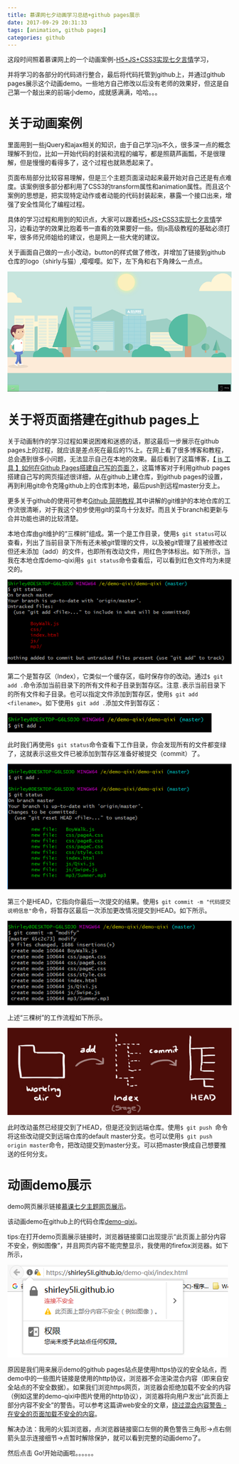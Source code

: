```yaml
---
title: 慕课网七夕动画学习总结+github pages展示
date: 2017-09-29 20:31:33
tags: [animation, github pages]
categories: github
---
```

这段时间照着慕课网上的一个动画案例-[H5+JS+CSS3实现七夕言情](http://www.imooc.com/learn/453)学习，
<!--more-->
并将学习的各部分的代码进行整合，最后将代码托管到github上，并通过github pages展示这个动画demo。一些地方自己修改以后没有老师的效果好，但这是自己第一个敲出来的前端小demo，成就感满满，哈哈。。。

# 关于动画案例 #

里面用到一些jQuery和ajax相关的知识，由于自己学习js不久，很多深一点的概念理解不到位，比如一开始代码的封装和流程的编写，都是照葫芦画瓢，不是很理解，但是慢慢的看得多了，这个过程也就熟悉起来了。

页面布局部分比较容易理解，但是三个主题页面滚动起来最开始对自己还是有点难度。该案例很多部分都利用了CSS3的transform属性和animation属性。而且这个案例的思想是，把实现特定动作或者动能的代码封装起来，暴露一个接口出来，增强了安全性简化了编程过程。

具体的学习过程和用到的知识点，大家可以跟着[H5+JS+CSS3实现七夕言情](http://www.imooc.com/learn/453)学习，边看边学的效果比抱着书一直看的效果要好一些。但js高级教程的基础必须打牢，很多师兄师姐给的建议，也是网上一些大佬的建议。

关于画面自己做的一点小改动，button的样式做了修改，并增加了链接到github仓库的logo（shirly与猫）,嘤嘤嘤。如下，左下角和右下角辣么一点点。

![1](/images/demo-qixi/1.png)


# 关于将页面搭建在github pages上 #

关于动画制作的学习过程如果说困难和迷惑的话，那这最后一步展示在github pages上的过程，就应该是差点死在最后的1%上。在网上看了很多博客和教程，总会遇到很多小问题，无法显示自己在本地的效果。最后看到了这篇博客，[【 js 工具 】如何在Github Pages搭建自己写的页面？](http://www.cnblogs.com/lijiayi/p/githubpages.html)，这篇博客对于利用github pages搭建自己写的网页描述很详细，从在github上建仓库，到github pages的设置，再到利用git命令克隆github上的仓库到本地，最后push到远程master分支上。

更多关于github的使用可参考[Github 简明教程](http://www.runoob.com/w3cnote/git-guide.html),其中讲解的git维护的本地仓库的工作流很清晰，对于我这个初步使用git的菜鸟十分友好。而且关于branch和更新与合并功能也讲的比较清楚。

本地仓库由git维护的“三棵树”组成。第一个是工作目录，使用`$ git status`可以查看，列出了当前目录下所有还未被git管理的文件，以及被git管理了且被修改过但还未添加（add）的文件，也即所有改动文件，用红色字体标出。如下所示，当我在本地仓库demo-qixi用`$ git status`命令查看后，可以看到红色文件均为未提交的。

![2](/images/demo-qixi/2.png)

第二个是暂存区（Index），它类似一个缓存区，临时保存你的改动。通过`$ git add .`命令添加当前目录下的所有文件和子目录到暂存区。注意`.`表示当前目录下的所有文件和子目录。也可以指定文件添加到暂存区，使用`$ git add <filename>`。如下使用`$ git add .`添加文件到暂存区：

![3](/images/demo-qixi/3.png)

此时我们再使用`$ git status`命令查看下工作目录，你会发现所有的文件都变绿了，这就表示这些文件已被添加到暂存区准备好被提交（commit）了。

![4](/images/demo-qixi/4.png)

第三个是HEAD，它指向你最后一次提交的结果。使用`$ git commit -m "代码提交说明信息"`命令，将暂存区最后一次添加更改情况提交到HEAD。如下所示。

![5](/images/demo-qixi/5.png)

上述“三棵树”的工作流程如下所示。

![6](/images/demo-qixi/6.png)

此时改动虽然已经提交到了HEAD，但是还没到远端仓库。使用`$ git push `命令将这些改动提交到远端仓库的default master分支。也可以使用`$ git push origin master`命令，把改动提交到master分支。可以把master换成自己想要推送的任何分支。

# 动画demo展示 #

demo网页展示链接[慕课七夕主题网页展示](https://shirley5li.github.io/demo-qixi/index.html)。

该动画demo在github上的代码仓库[demo-qixi](https://github.com/shirley5li/demo-qixi)。


tips:在打开demo页面展示链接时，浏览器链接窗口出现提示“此页面上部分内容不安全，例如图像”，并且网页内容不能完整显示，我使用的firefox浏览器。如下所示，

![7](/images/demo-qixi/7.png)

原因是我们用来展示demo的github pages站点是使用https协议的安全站点，而demo中的一些图片链接是使用的http协议，浏览器不会渲染混合内容（即来自安全站点的不安全数据）。如果我们浏览https网页，浏览器会拒绝加载不安全的内容（例如这里的demo-qixi中图片使用的http协议），浏览器将向用户发出“此页面上部分内容不安全”的警告。可以参考这篇讲web安全的文章，[绕过混合内容警告 - 在安全的页面加载不安全的内容](https://paper.seebug.org/112/)。

解决办法：我用的火狐浏览器，点浏览器链接窗口左侧的黄色警告三角形->点右侧箭头显示连接细节->点暂时解除保护，就可以看到完整的动画demo了。

然后点击 Go!开始动画啦。。。。。。







